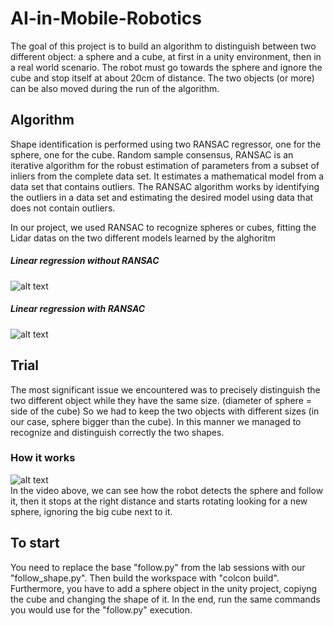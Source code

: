 # AI-in-Mobile-Robotics
The goal of this project is to build an algorithm to distinguish between two different object: a sphere and a cube, at first in a unity environment, then in a real world scenario.
The robot must go towards the sphere and ignore the cube and stop itself at about 20cm of distance.
The two objects (or more) can be also moved during the run of the algorithm.

## Algorithm
Shape identification is performed using two RANSAC regressor, one for the sphere, one for the cube.
Random sample consensus, RANSAC is an iterative algorithm for the robust estimation of parameters from a subset of inliers from the complete data set.
It estimates a mathematical model from a data set that contains outliers. The RANSAC algorithm works by identifying the outliers in a data set and estimating the desired model using data that does not contain outliers.

In our project, we used RANSAC to recognize spheres or cubes, fitting the Lidar datas on the two different models learned by the alghoritm

##### Linear regression without RANSAC
![alt text](https://pyihub.org/wp-content/uploads/2023/12/linear-regression-vs.png)
##### Linear regression with RANSAC
![alt text](https://pyihub.org/wp-content/uploads/2023/12/ransac-model.png)


## Trial
The most significant issue we encountered was to precisely distinguish the two different object while they have the same size. (diameter of sphere = side of the cube)
So we had to keep the two objects with different sizes (in our case, sphere bigger than the cube).
In this manner we managed to recognize and distinguish correctly the two shapes.

### How it works
![alt text](https://i.giphy.com/media/v1.Y2lkPTc5MGI3NjExM2twdGhmMjUycWRndHlzam1nZGFlZGhzYnF2aWt5czA5YWhmNmE5ZyZlcD12MV9pbnRlcm5hbF9naWZfYnlfaWQmY3Q9Zw/FYT7vHOQgI7f3yWSoN/giphy.gif)   
In the video above, we can see how the robot detects the sphere and follow it, then it stops at the right distance and starts rotating looking for a new sphere, ignoring the big cube next to it.

## To start
You need to replace the base "follow.py" from the lab sessions with our "follow_shape.py".
Then build the workspace with "colcon build".
Furthermore, you have to add a sphere object in the unity project, copiyng the cube and changing the shape of it.
In the end, run the same commands you would use for the "follow.py" execution.
